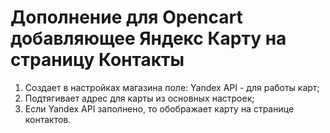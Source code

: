 # Дополнение для Opencart добавляющее Яндекс Карту на страницу Контакты

1. Создает в настройках магазина поле: Yandex API - для работы карт;
2. Подтягивает адрес для карты из основных настроек;
3. Если Yandex API заполнено, то обображает карту на странице контактов.